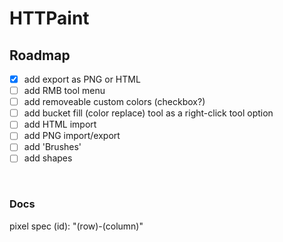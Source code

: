 # HTTPaint

## Roadmap

-   [x] add export as PNG or HTML 
-   [ ] add RMB tool menu
-   [ ] add removeable custom colors (checkbox?)
-   [ ] add bucket fill (color replace) tool as a right-click tool option
-   [ ] add HTML import
-   [ ] add PNG import/export
-   [ ] add 'Brushes'
-   [ ] add shapes

​	

### Docs

pixel spec (id): "(row)-(column)"